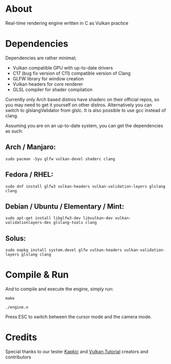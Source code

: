 # About

Real-time rendering engine written in C as Vulkan practice

# Dependencies

Dependencies are rather minimal;

* Vulkan compatible GPU with up-to-date drivers
* C17 (bug fix version of C11) compatible version of Clang
* GLFW library for window creation
* Vulkan headers for core renderer
* GLSL compiler for shader compilation

Currently only Arch based distros have shaderc on their official repos, so you
may need to get it yourself on other distros. Alternatively you can switch to
glslangValidator from glslc. It is also possible to use gcc instead of clang.

Assuming you are on an up-to-date system, you can get the dependencies as such:

## Arch / Manjaro:

`sudo pacman -Syu glfw vulkan-devel shaderc clang`

## Fedora / RHEL:

`sudo dnf install glfw3 vulkan-headers vulkan-validation-layers glslang clang`

## Debian / Ubuntu / Elementary / Mint:

`sudo apt-get install libglfw3-dev libvulkan-dev vulkan-validationlayers-dev glslang-tools clang`

## Solus:

`sudo eopkg install system.devel glfw vulkan-headers vulkan-validation-layers glslang clang`

# Compile & Run

And to compile and execute the engine, simply run:

`make`

`./engine.o`

Press ESC to switch between the cursor mode and the camera mode.

# Credits

Special thanks to our tester [Kapkic](https://gitlab.com/kapkic) and
[Vulkan Tutorial](https://vulkan-tutorial.com/) creators and contributors
